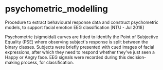 # psychometric_modelling
Procedure to extract behavioural response data and construct psychometric models, to support facial emotion EEG classification [NTU - Jul 2018]

Psychometric (sigmoidal) curves are fitted to identify the Point of Subjective Equality (PSE) where observing subject's response is split between the binary classes. 
Subjects were briefly presented with cued images of facial expressions, after which they need to respond whether they've just seen a Happy or Angry face. 
EEG signals were recorded during this decision-making process, for classification. 


